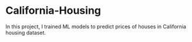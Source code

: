# California-Housing
In this project, I trained ML models to predict prices of houses in California housing dataset. 
